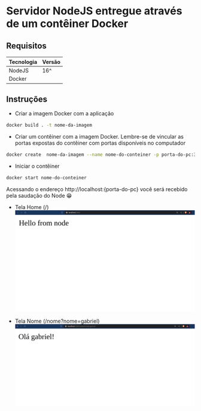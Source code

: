 # Servidor NodeJS entregue através de um contêiner Docker

## Requisitos
|Tecnologia|Versão|
|------|-----|
|NodeJS|16^|
|Docker|

## Instruções
- Criar a imagem Docker com a aplicação
```bash
docker build . -t nome-da-imagem
```
- Criar um contêiner com a imagem Docker. Lembre-se de vincular as portas expostas do contêiner com portas disponíveis no computador
```bash
docker create  nome-da-imagem --name nome-do-conteiner -p porta-do-pc:3000
```
- Iniciar o contêiner
```bash
docker start nome-do-conteiner
```

Acessando o endereço http://localhost:{porta-do-pc} você será recebido pela saudação do Node :grin:
- Tela Home (/)
![Tela Home](./doc/img/print_home.png)

- Tela Nome (/nome?nome=gabriel)
![Tela Nome](./doc/img/print_nome.png)
